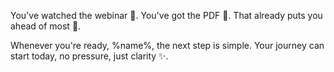 You\'ve watched the webinar 🎥\. You\'ve got the PDF 📄\. That already puts you ahead of most 🚀\.

Whenever you\'re ready, %name%, the next step is simple\.
Your journey can start today\, no pressure\, just clarity ✨\.
